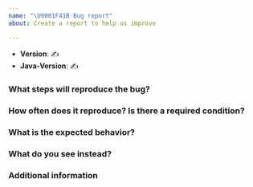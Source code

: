 ```yaml
---
name: "\U0001F41B Bug report"
about: Create a report to help us improve

---
```


<!--
Thank you for reporting an issue.

This issue tracker is for bugs and issues found within this project.

Please fill in as much of the template below as you're able.
-->

* **Version**: ✍️
* **Java-Version**: ✍️

### What steps will reproduce the bug?

<!--
Enter details about your bug, preferably a simple code snippet that can be
run directly without installing third-party dependencies.
-->

### How often does it reproduce? Is there a required condition?

### What is the expected behavior?

<!--
If possible please provide textual output instead of screenshots.
-->

### What do you see instead?

<!--
If possible please provide textual output instead of screenshots.
-->

### Additional information

<!--
Tell us anything else you think we should know.
-->
